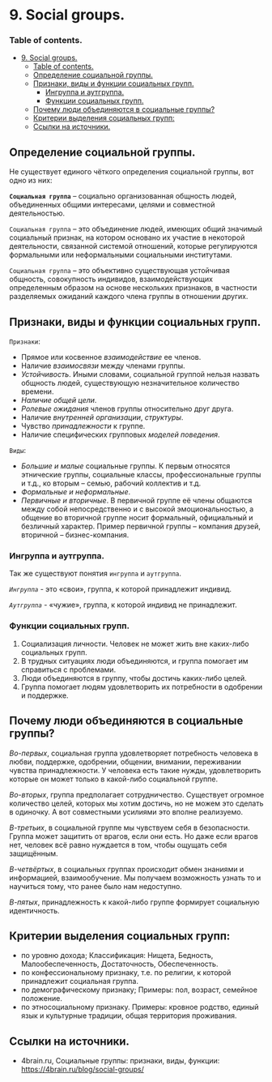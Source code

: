 # 9. Social groups.

### Table of contents.
- [9. Social groups.](#9-social-groups)
    - [Table of contents.](#table-of-contents)
  - [Определение социальной группы.](#определение-социальной-группы)
  - [Признаки, виды и функции социальных групп.](#признаки-виды-и-функции-социальных-групп)
    - [Ингруппа и аутгруппа.](#ингруппа-и-аутгруппа)
    - [Функции социальных групп.](#функции-социальных-групп)
  - [Почему люди объединяются в социальные группы?](#почему-люди-объединяются-в-социальные-группы)
  - [Критерии выделения социальных групп:](#критерии-выделения-социальных-групп)
  - [Ссылки на источники.](#ссылки-на-источники)

## Определение социальной группы.
Не существует единого чёткого определения социальной группы, вот одно из них:

**`Социальная группа`** – социально организованная общность людей, объединенных общими интересами, целями и совместной деятельностью.

`Социальная группа` – это объединение людей, имеющих общий значимый социальный признак, на котором основано их участие в некоторой деятельности, связанной системой отношений, которые регулируются формальными или неформальными социальными институтами.

`Социальная группа` – это объективно существующая устойчивая общность, совокупность индивидов, взаимодействующих определенным образом на основе нескольких признаков, в частности разделяемых ожиданий каждого члена группы в отношении других.

## Признаки, виды и функции социальных групп.
`Признаки`:
* Прямое или косвенное *взаимодействие* ее членов.
* Наличие *взаимосвязи* между членами группы.
* *Устойчивость*. Иными словами, социальной группой нельзя назвать общность людей, существующую незначительное количество времени.
* *Наличие общей цели*.
* *Ролевые ожидания* членов группы относительно друг друга.
* Наличие *внутренней организации*, *структуры*.
* Чувство *принадлежности* к группе.
* Наличие специфических групповых *моделей поведения*.

`Виды`:
* *Большие и малые* социальные группы. К первым относятся этнические группы, социальные классы, профессиональные группы и т.д., ко вторым – семью, рабочий коллектив и т.д.
* *Формальные и неформальные*.
* *Первичные и вторичные*. В первичной группе её члены общаются между собой непосредственно и с высокой эмоциональностью, а общение во вторичной группе носит формальный, официальный и безличный характер. Пример первичной группы – компания друзей, вторичной – бизнес-компания.

### Ингруппа и аутгруппа.
Так же существуют понятия `ингруппа` и `аутгруппа`.

*`Ингруппа`* - это «свои», группа, к которой принадлежит индивид.

*`Аутгруппа`* - «чужие», группа, к которой индивид не принадлежит.

### Функции социальных групп.
1. Социализация личности. Человек не может жить вне каких-либо социальных групп.
2. В трудных ситуациях люди объединяются, и группа помогает им справиться с проблемами.
3. Люди объединяются в группу, чтобы достичь каких-либо целей.
4. Группа помогает людям удовлетворить их потребности в одобрении и поддержке.

## Почему люди объединяются в социальные группы?
*Во-первых*, социальная группа удовлетворяет потребность человека в любви, поддержке, одобрении, общении, внимании, переживании чувства принадлежности. У человека есть такие нужды, удовлетворить которые он может только в какой-либо социальной группе.

*Во-вторых*, группа предполагает сотрудничество. Существует огромное количество целей, которых мы хотим достичь, но не можем это сделать в одиночку. А вот совместными усилиями это вполне реализуемо.

*В-третьих*, в социальной группе мы чувствуем себя в безопасности. Группа может защитить от врагов, если они есть. Но даже если врагов нет, человек всё равно нуждается в том, чтобы ощущать себя защищённым.

*В-четвёртых*, в социальных группах происходит обмен знаниями и информацией, взаимообучение. Мы получаем возможность узнать то и научиться тому, что ранее было нам недоступно.

*В-пятых*, принадлежность к какой-либо группе формирует социальную идентичность.

## Критерии выделения социальных групп:
* по уровню дохода; Классификация: Нищета, Бедность, Малообеспеченность, Достаточность, Обеспеченность.
* по конфессиональному признаку, т.е. по религии, к которой принадлежит социальная группа.
* по демографическому признаку; Примеры: пол, возраст, семейное положение.
* по этносоциальному признаку. Примеры: кровное родство, единый язык и культурные традиции, общая территория проживания.

## Ссылки на источники.
* 4brain.ru, Социальные группы: признаки, виды, функции: https://4brain.ru/blog/social-groups/